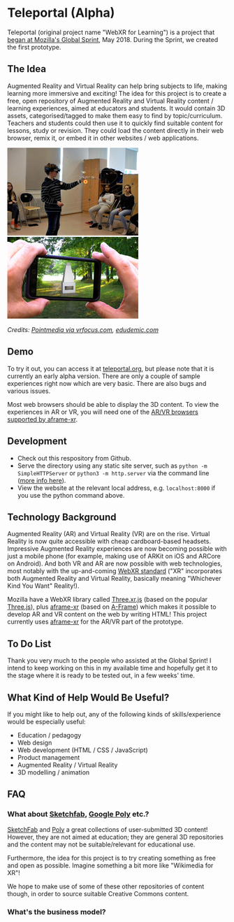 # Teleportal (Alpha)

Teleportal (original project name "WebXR for Learning") is a project that [began at Mozilla's Global Sprint](https://github.com/mozilla/global-sprint/issues/295), May 2018. During the Sprint, we created the first prototype.

## The Idea

Augmented Reality and Virtual Reality can help bring subjects to life, making learning more immersive and exciting! The idea for this project is to create a free, open repository of Augmented Reality and Virtual Reality content / learning experiences, aimed at educators and students. It would contain 3D assets, categorised/tagged to make them easy to find by topic/curriculum. Teachers and students could then use it to quickly find suitable content for lessons, study or revision. They could load the content directly in their web browser, remix it, or embed it in other websites / web applications.

<img src="docs/ar-solar-system-vrscout.jpg" width="300px" alt="A child using a Hololens to view an AR solar system in class"/> <img src="docs/ar-monument-edudemic.jpg" width="300px" alt="A person holding a phone up and seeing an AR monument"/>

*Credits: [Pointmedia via vrfocus.com](https://www.vrfocus.com/2017/03/hololens-sees-use-in-norway-classrooms/), [edudemic.com](http://www.edudemic.com/wp-content/uploads/2013/06/augmented-reality.png)*

## Demo

To try it out, you can access it at [teleportal.org](http//teleportal.org), but please note that it is currently an early alpha version. There are only a couple of sample experiences right now which are very basic. There are also bugs and various issues.

Most web browsers should be able to display the 3D content. To view the experiences in AR or VR, 
you will need one of the [AR/VR browsers supported by aframe-xr](https://github.com/mozilla/aframe-xr#supported-browsers).

## Development

* Check out this respository from Github.
* Serve the directory using any static site server, such as `python -m SimpleHTTPServer` or `python3 -m http.server` 
  via the command line ([more info here](https://www.linuxjournal.com/content/tech-tip-really-simple-http-server-python)).
* View the website at the relevant local address, e.g. `localhost:8000` if you use the python command above.

## Technology Background

Augmented Reality (AR) and Virtual Reality (VR) are on the rise. Virtual Reality is now quite accessible with cheap cardboard-based headsets. Impressive Augmented Reality experiences are now becoming possible with just a mobile phone (for example, making use of ARKit on iOS and ARCore on Android). And both VR and AR are now possible with web technologies, most notably with the up-and-coming [WebXR standard](https://github.com/immersive-web/webxr) ("XR" incorporates both Augmented Reality and Virtual Reality, basically meaning "Whichever Kind You Want" Reality!).

Mozilla have a WebXR library called [Three.xr.js](https://github.com/mozilla/three.xr.js/) (based on the 
popular [Three.js](https://threejs.org/)), plus [aframe-xr](https://github.com/mozilla/aframe-xr) (based on [A-Frame](https://aframe.io/)) which makes it possible to develop AR and VR content on the web by writing HTML! 
This project currently uses [aframe-xr](https://github.com/mozilla/aframe-xr) for the AR/VR part of the prototype.

## To Do List

Thank you very much to the people who assisted at the Global Sprint! I intend to keep working on this in my available time and hopefully get it to the stage where it is ready to be tested out, in a few weeks' time.

## What Kind of Help Would Be Useful?

If you might like to help out, any of the following kinds of skills/experience would be especially useful:

* Education / pedagogy
* Web design
* Web development (HTML / CSS / JavaScript)
* Product management
* Augmented Reality / Virtual Reality
* 3D modelling / animation

## FAQ

### What about [Sketchfab](https://sketchfab.com/), [Google Poly](https://poly.google.com/) etc.?

[SketchFab](https://sketchfab.com/) and [Poly](https://poly.google.com) a great collections of 
user-submitted 3D content! However, they are not aimed at education; they are general 3D repositories 
and the content may not be suitable/relevant for educational use.

Furthermore, the idea for this project is to try creating something as free and open as possible. Imagine 
something a bit more like "Wikimedia for XR"!

We hope to make use of some of these other repositories of content though, in order to source suitable
Creative Commons content.

### What's the business model?



